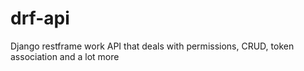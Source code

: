 # drf-api

Django restframe work API that deals with permissions, CRUD, token association and a lot more
